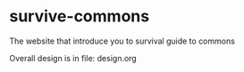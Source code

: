 # survive-commons
The website that introduce you to survival guide to commons

Overall design is in file: design.org